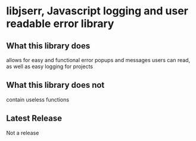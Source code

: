 # libjserr, Javascript logging and user readable error library
## What this library does
allows for easy and functional error popups and messages users can read, as well as easy logging for projects
## What this library does not 
contain useless functions
## Latest Release
Not a release